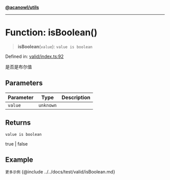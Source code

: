 [**@acanowl/utils**](../../README.md)

***

# Function: isBoolean()

> **isBoolean**(`value`): `value is boolean`

Defined in: [valid/index.ts:92](https://github.com/acanowl/acanowl-framework/blob/829d67ec026b7e2554aaa2322f86b3fba919b5e0/packages/utils/src/valid/index.ts#L92)

是否是布尔值

## Parameters

| Parameter | Type | Description |
| ------ | ------ | ------ |
| `value` | `unknown` |  |

## Returns

`value is boolean`

true | false

## Example

```更多示例```
{@include ../../docs/test/valid/isBoolean.md}
